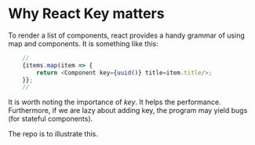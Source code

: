 # Why React Key matters

To render a list of components, react provides a handy grammar of using map and components. It is something like this:

```javascript
	//
	{items.map(item => {
		return <Component key={uuid()} title=item.title/>;
	}};
	//
```

It is worth noting the importance of *key*. It helps the performance. Furthermore, if we are lazy about adding key, the program may yield bugs (for stateful components).

The repo is to illustrate this. 